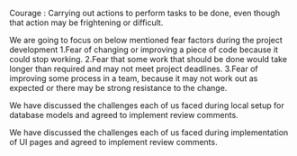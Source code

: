 Courage : Carrying out actions to perform tasks to be done, even though that action may be frightening or difficult.

We are going to focus on below mentioned fear factors during the project development 
1.Fear of changing or improving a piece of code because it could stop working.
2.Fear that some work that should be done would take longer than required and may not meet project deadlines.
3.Fear of improving some process in a team, because it may not work out as expected or there may be strong resistance to the change.

We have discussed the challenges each of us faced during local setup for database models and agreed to implement review comments. 

We have discussed the challenges each of us faced during implementation of UI pages and agreed to implement review comments. 
